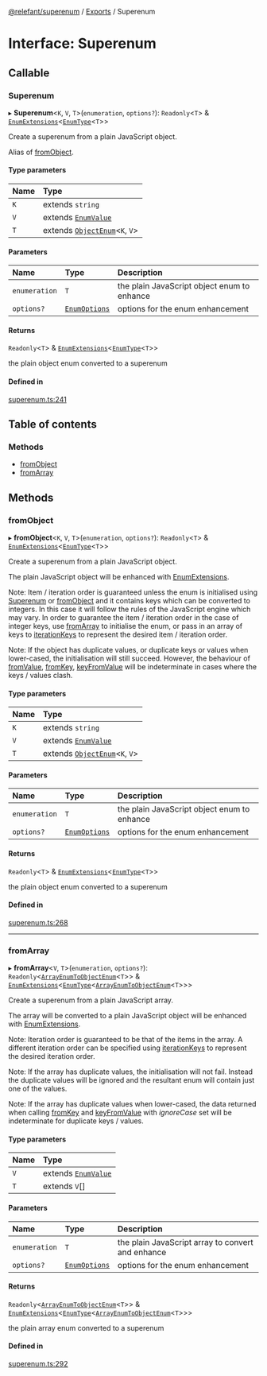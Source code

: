 [@relefant/superenum](../API.md) / [Exports](../modules.md) / Superenum

# Interface: Superenum

## Callable

### Superenum

▸ **Superenum**<`K`, `V`, `T`\>(`enumeration`, `options?`): `Readonly`<`T`\> & [`EnumExtensions`](EnumExtensions.md)<[`EnumType`](../modules.md#EnumType)<`T`\>\>

Create a superenum from a plain JavaScript object.

Alias of [fromObject](Superenum.md#fromObject).

#### Type parameters

| Name | Type |
| :------ | :------ |
| `K` | extends `string` |
| `V` | extends [`EnumValue`](../modules.md#EnumValue) |
| `T` | extends [`ObjectEnum`](../modules.md#ObjectEnum)<`K`, `V`\> |

#### Parameters

| Name | Type | Description |
| :------ | :------ | :------ |
| `enumeration` | `T` | the plain JavaScript object enum to enhance |
| `options?` | [`EnumOptions`](EnumOptions.md) | options for the enum enhancement |

#### Returns

`Readonly`<`T`\> & [`EnumExtensions`](EnumExtensions.md)<[`EnumType`](../modules.md#EnumType)<`T`\>\>

the plain object enum converted to a superenum

#### Defined in

[superenum.ts:241](https://github.com/relefant/superenum/blob/b61a8d6/src/superenum.ts#L241)

## Table of contents

### Methods

- [fromObject](Superenum.md#fromObject)
- [fromArray](Superenum.md#fromArray)

## Methods

### fromObject

▸ **fromObject**<`K`, `V`, `T`\>(`enumeration`, `options?`): `Readonly`<`T`\> & [`EnumExtensions`](EnumExtensions.md)<[`EnumType`](../modules.md#EnumType)<`T`\>\>

Create a superenum from a plain JavaScript object.

The plain JavaScript object will be enhanced with [EnumExtensions](EnumExtensions.md).

Note: Item / iteration order is guaranteed unless the enum is initialised using [Superenum](Superenum.md) or
[fromObject](Superenum.md#fromObject) and it contains keys which can be converted to integers. In this case it will
follow the rules of the JavaScript engine which may vary. In order to guarantee the item / iteration order
in the case of integer keys, use [fromArray](Superenum.md#fromArray) to initialise the enum, or pass in an array
of keys to [iterationKeys](EnumOptions.md#iterationKeys) to represent the desired item / iteration order.

Note: If the object has duplicate values, or duplicate keys or values when lower-cased, the initialisation will
still succeed. However, the behaviour of
[fromValue](EnumExtensions.md#fromValue),
[fromKey](EnumExtensions.md#fromKey),
[keyFromValue](EnumExtensions.md#keyFromValue)
will be indeterminate in cases where the keys / values clash.

#### Type parameters

| Name | Type |
| :------ | :------ |
| `K` | extends `string` |
| `V` | extends [`EnumValue`](../modules.md#EnumValue) |
| `T` | extends [`ObjectEnum`](../modules.md#ObjectEnum)<`K`, `V`\> |

#### Parameters

| Name | Type | Description |
| :------ | :------ | :------ |
| `enumeration` | `T` | the plain JavaScript object enum to enhance |
| `options?` | [`EnumOptions`](EnumOptions.md) | options for the enum enhancement |

#### Returns

`Readonly`<`T`\> & [`EnumExtensions`](EnumExtensions.md)<[`EnumType`](../modules.md#EnumType)<`T`\>\>

the plain object enum converted to a superenum

#### Defined in

[superenum.ts:268](https://github.com/relefant/superenum/blob/b61a8d6/src/superenum.ts#L268)

___

### fromArray

▸ **fromArray**<`V`, `T`\>(`enumeration`, `options?`): `Readonly`<[`ArrayEnumToObjectEnum`](../modules.md#ArrayEnumToObjectEnum)<`T`\>\> & [`EnumExtensions`](EnumExtensions.md)<[`EnumType`](../modules.md#EnumType)<[`ArrayEnumToObjectEnum`](../modules.md#ArrayEnumToObjectEnum)<`T`\>\>\>

Create a superenum from a plain JavaScript array.

The array will be converted to a plain JavaScript object will be enhanced with [EnumExtensions](EnumExtensions.md).

Note: Iteration order is guaranteed to be that of the items in the array. A different iteration order can be
specified using [iterationKeys](EnumOptions.md#iterationKeys) to represent the desired iteration order.

Note: If the array has duplicate values, the initialisation will not fail. Instead the duplicate values will
be ignored and the resultant enum will contain just one of the values.

Note: If the array has duplicate values when lower-cased, the data returned when
calling [fromKey](EnumExtensions.md#fromKey) and [keyFromValue](EnumExtensions.md#keyFromValue) with
*ignoreCase* set will be indeterminate for duplicate keys / values.

#### Type parameters

| Name | Type |
| :------ | :------ |
| `V` | extends [`EnumValue`](../modules.md#EnumValue) |
| `T` | extends `V`[] |

#### Parameters

| Name | Type | Description |
| :------ | :------ | :------ |
| `enumeration` | `T` | the plain JavaScript array to convert and enhance |
| `options?` | [`EnumOptions`](EnumOptions.md) | options for the enum enhancement |

#### Returns

`Readonly`<[`ArrayEnumToObjectEnum`](../modules.md#ArrayEnumToObjectEnum)<`T`\>\> & [`EnumExtensions`](EnumExtensions.md)<[`EnumType`](../modules.md#EnumType)<[`ArrayEnumToObjectEnum`](../modules.md#ArrayEnumToObjectEnum)<`T`\>\>\>

the plain array enum converted to a superenum

#### Defined in

[superenum.ts:292](https://github.com/relefant/superenum/blob/b61a8d6/src/superenum.ts#L292)
